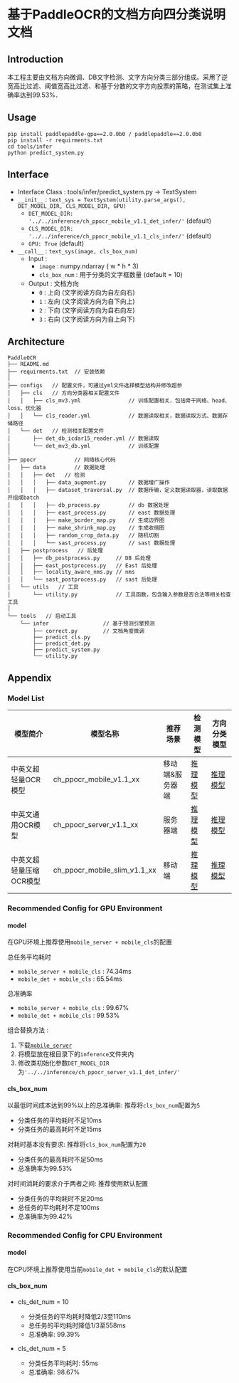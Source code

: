 # 基于PaddleOCR的文档方向四分类说明文档

## Introduction

本工程主要由文档方向微调、DB文字检测、文字方向分类三部分组成。采用了逆宽⾼⽐过滤、阈值宽⾼⽐过滤、和基于分数的⽂字⽅向投票的策略，在测试集上准确率达到99.53%．

## Usage

```
pip install paddlepaddle-gpu==2.0.0b0 / paddlepaddle==2.0.0b0
pip install -r requirments.txt
cd tools/infer
python predict_system.py
```

## Interface

- Interface Class : tools/infer/predict_system.py -> TextSystem
- `__init__` : `text_sys = TextSystem(utility.parse_args(), DET_MODEL_DIR, CLS_MODEL_DIR, GPU)`
  - `DET_MODEL_DIR: '../../inference/ch_ppocr_mobile_v1.1_det_infer/'` (default)
  - `CLS_MODEL_DIR: '../../inference/ch_ppocr_mobile_v1.1_cls_infer/'` (default)
  - `GPU: True` (default)
- `__call__` : `text_sys(image, cls_box_num)`
  - Input : 
    - `image` : numpy.ndarray ( w * h * 3)
    - `cls_box_num` : 用于分类的文字框数量 (default = 10)
  - Output : 文档方向
    - `0` : 上向 (文字阅读方向为自左向右)
    - `1` : 左向 (文字阅读方向为自下向上)
    - `2` : 下向 (文字阅读方向为自右向左)
    - `3` : 右向 (文字阅读方向为自上向下)

## Architecture

```
PaddleOCR
├── README.md
├── requirments.txt  // 安装依赖
│
├── configs   // 配置文件，可通过yml文件选择模型结构并修改超参
│   ├── cls   // 方向分类器相关配置文件
│   │   ├── cls_mv3.yml               // 训练配置相关，包括骨干网络、head、loss、优化器
│   │   └── cls_reader.yml            // 数据读取相关，数据读取方式、数据存储路径
│   └── det   // 检测相关配置文件
│       ├── det_db_icdar15_reader.yml // 数据读取
│       └── det_mv3_db.yml            // 训练配置
│                                  
├── ppocr            // 网络核心代码
│   ├── data         // 数据处理
│   │   ├── det   // 检测
│   │   │   ├── data_augment.py       // 数据增广操作
│   │   │   ├── dataset_traversal.py  // 数据传输，定义数据读取器，读取数据并组成batch
│   │   │   ├── db_process.py         // db 数据处理
│   │   │   ├── east_process.py       // east 数据处理
│   │   │   ├── make_border_map.py    // 生成边界图
│   │   │   ├── make_shrink_map.py    // 生成收缩图
│   │   │   ├── random_crop_data.py   // 随机切割
│   │   │   └── sast_process.py       // sast 数据处理
│   ├── postprocess   // 后处理
│   │   ├── db_postprocess.py     // DB 后处理
│   │   ├── east_postprocess.py   // East 后处理
│   │   ├── locality_aware_nms.py // nms
│   │   └── sast_postprocess.py   // sast 后处理
│   └── utils   // 工具
│       └── utility.py            // 工具函数，包含输入参数是否合法等相关检查工具
│
└── tools   // 启动工具
    └── infer                 // 基于预测引擎预测
        ├── correct.py        // 文档角度微调 
        ├── predict_cls.py      
        ├── predict_det.py
        ├── predict_system.py
        └── utility.py
```

## Appendix

### Model List

| 模型简介                | 模型名称                     | 推荐场景        | 检测模型                                                     | 方向分类模型                                                 |
| ----------------------- | ---------------------------- | --------------- | ------------------------------------------------------------ | ------------------------------------------------------------ |
| 中英文超轻量OCR模型     | ch_ppocr_mobile_v1.1_xx      | 移动端&服务器端 | [推理模型](https://paddleocr.bj.bcebos.com/20-09-22/mobile/det/ch_ppocr_mobile_v1.1_det_infer.tar) | [推理模型](https://paddleocr.bj.bcebos.com/20-09-22/cls/ch_ppocr_mobile_v1.1_cls_infer.tar) |
| 中英文通用OCR模型       | ch_ppocr_server_v1.1_xx      | 服务器端        | [推理模型](https://paddleocr.bj.bcebos.com/20-09-22/server/det/ch_ppocr_server_v1.1_det_infer.tar) | [推理模型](https://paddleocr.bj.bcebos.com/20-09-22/cls/ch_ppocr_mobile_v1.1_cls_infer.tar) |
| 中英文超轻量压缩OCR模型 | ch_ppocr_mobile_slim_v1.1_xx | 移动端          | [推理模型](https://paddleocr.bj.bcebos.com/20-09-22/mobile-slim/det/ch_ppocr_mobile_v1.1_det_prune_infer.tar) | [推理模型](https://paddleocr.bj.bcebos.com/20-09-22/cls/ch_ppocr_mobile_v1.1_cls_quant_infer.tar) |

### Recommended Config for GPU Environment

#### model

在GPU环境上推荐使用`mobile_server + mobile_cls`的配置

总任务平均耗时
- `mobile_server + mobile_cls` : 74.34ms
- `mobile_det + mobile_cls` : 65.54ms

总准确率
- `mobile_server + mobile_cls` : 99.67%
- `mobile_det + mobile_cls` : 99.53%

组合替换方法 : 
1. 下载[`mobile_server`](https://paddleocr.bj.bcebos.com/20-09-22/server/det/ch_ppocr_server_v1.1_det_infer.tar)
2. 将模型放在根目录下的`inference`文件夹内
3. 修改类初始化参数`DET_MODEL_DIR`为`'../../inference/ch_ppocr_server_v1.1_det_infer/'`

#### cls_box_num

以最低时间成本达到99%以上的总准确率: 推荐将`cls_box_num`配置为`5`
- 分类任务的平均耗时不足10ms
- 分类任务的最高耗时不足15ms

对耗时基本没有要求: 推荐将`cls_box_num`配置为`20`
- 分类任务的最高耗时不足50ms
- 总准确率为99.53%

对时间消耗的要求介于两者之间: 推荐使用默认配置
- 分类任务的平均耗时不足20ms
- 总任务的平均耗时不足100ms
- 总准确率为99.42%

### Recommended Config for CPU Environment

#### model

在CPU环境上推荐使用当前`mobile_det + mobile_cls`的默认配置

#### cls_box_num

- cls_det_num = 10
  - 分类任务的平均耗时降低2/3至110ms
  - 总任务的平均耗时降低1/3至558ms
  - 总准确率: 99.39%

- cls_det_num = 5
  - 分类任务平均耗时: 55ms
  - 总准确率: 98.67%



